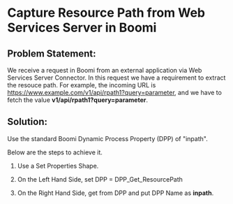 # Capture Resource Path from Web Services Server in Boomi

## Problem Statement:
We receive a request in Boomi from an external application via Web Services Server Connector. In this request we have a requirement to extract the resouce path. For example, the incoming URL is https://www.example.com/v1/api/rpath1?query=parameter, and we have to fetch the value **v1/api/rpath1?query=parameter**.

## Solution:
Use the standard Boomi Dynamic Process Property (DPP) of "inpath".

Below are the steps to achieve it.

1. Use a Set Properties Shape.

2. On the Left Hand Side, set DPP = DPP_Get_ResourcePath

3. On the Right Hand Side, get from DPP and put DPP Name as **inpath**.
